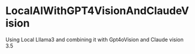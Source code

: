 # LocalAIWithGPT4VisionAndClaudeVision
Using Local Lllama3 and combining it with Gpt4oVision and Claude vision 3.5
